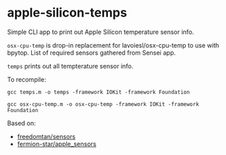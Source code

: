 # apple-silicon-temps

Simple CLI app to print out Apple Silicon temperature sensor info.

`osx-cpu-temp` is drop-in replacement for lavoiesl/osx-cpu-temp to use with bpytop. List of required sensors gathered from Sensei app.

`temps` prints out all tempterature sensor info.

To recompile:

`gcc temps.m -o temps -framework IOKit -framework Foundation`

`gcc osx-cpu-temp.m -o osx-cpu-temp -framework IOKit -framework Foundation`



Based on:
* [freedomtan/sensors](https://github.com/freedomtan/sensors)
* [fermion-star/apple_sensors](https://github.com/fermion-star/apple_sensors)
